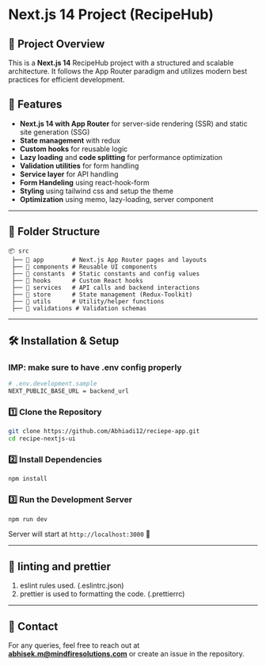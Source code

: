 # Next.js 14 Project (RecipeHub)

## 📌 Project Overview

This is a **Next.js 14** RecipeHub project with a structured and scalable architecture. It follows the App Router paradigm and utilizes modern best practices for efficient development.

## 🚀 Features

- **Next.js 14 with App Router** for server-side rendering (SSR) and static site generation (SSG)
- **State management** with redux
- **Custom hooks** for reusable logic
- **Lazy loading** and **code splitting** for performance optimization
- **Validation utilities** for form handling
- **Service layer** for API handling
- **Form Handeling** using react-hook-form
- **Styling** using tailwind css and setup the theme
- **Optimization** using memo, lazy-loading, server component

---

## 📂 Folder Structure

```
📦 src
 ├── 📂 app        # Next.js App Router pages and layouts
 ├── 📂 components # Reusable UI components
 ├── 📂 constants  # Static constants and config values
 ├── 📂 hooks      # Custom React hooks
 ├── 📂 services   # API calls and backend interactions
 ├── 📂 store      # State management (Redux-Toolkit)
 ├── 📂 utils      # Utility/helper functions
 ├── 📂 validations # Validation schemas
```

---

## 🛠️ Installation & Setup

### IMP: make sure to have .env config properly

```sh
# .env.development.sample
NEXT_PUBLIC_BASE_URL = backend_url
```

### 1️⃣ Clone the Repository

```sh
git clone https://github.com/Abhiadi12/reciepe-app.git
cd recipe-nextjs-ui
```

### 2️⃣ Install Dependencies

```sh
npm install
```

### 3️⃣ Run the Development Server

```sh
npm run dev
```

Server will start at `http://localhost:3000` 🚀

---

## 📝 linting and prettier

1. eslint rules used. (.eslintrc.json)
2. prettier is used to formatting the code. (.prettierrc)

---

## 📧 Contact

For any queries, feel free to reach out at **abhisek.m@mindfiresolutions.com** or create an issue in the repository.
